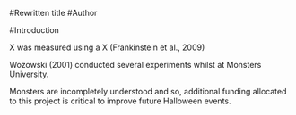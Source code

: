 #Rewritten title
#Author

#Introduction

X was measured using a X (Frankinstein et al., 2009)

Wozowski (2001) conducted several experiments whilst at Monsters University.

Monsters are incompletely understood and so, additional funding allocated to this 
project is critical to improve future Halloween events. 
